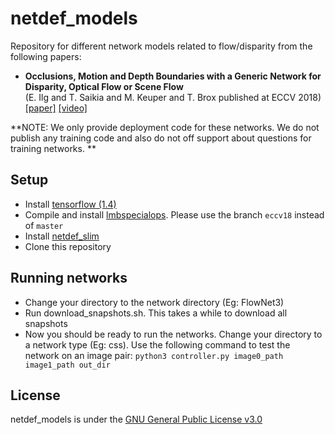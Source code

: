 # netdef_models
Repository for different network models related to flow/disparity from the following papers: 

* **Occlusions, Motion and Depth Boundaries with a Generic Network for Disparity, Optical Flow or Scene Flow**  
(E. Ilg and T. Saikia and M. Keuper and T. Brox published at ECCV 2018)  [[paper]](http://lmb.informatik.uni-freiburg.de/Publications/2018/ISKB18) [[video]](https://www.youtube.com/watch?v=SwOdSaBRysI)

**NOTE: We only provide deployment code for these networks. We do not publish any training code and also do not off support about questions for training networks. **

## Setup
* Install [tensorflow (1.4)](https://www.tensorflow.org/install/)
* Compile and install [lmbspecialops](https://github.com/lmb-freiburg/lmbspecialops/tree/eccv18). Please use the branch `eccv18` instead of `master`
* Install [netdef_slim](https://github.com/lmb-freiburg/netdef_slim)
* Clone this repository

## Running networks

* Change your directory to the network directory (Eg: FlowNet3)
* Run download_snapshots.sh. This takes a while to download all snapshots
* Now you should be ready to run the networks. Change your directory to a network type (Eg: css).
  Use the following command to test the network on an image pair:
  `python3 controller.py image0_path image1_path out_dir`

## License

netdef_models is under the [GNU General Public License v3.0](LICENSE.txt)
